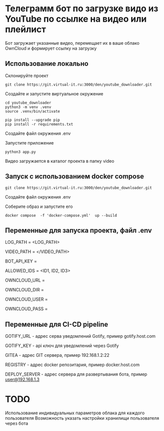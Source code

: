 # Телеграмм бот по загрузке видо из YouTube по ссылке на видео или плейлист
Бот загружает указанные видео, перемещает их в ваше облако OwnCloud и формирует ссылку на загрузку

## Использование локально

Склонируйте проект

```
git clone https://git.virtual-it.ru:3000/den/youtube_downloader.git
```

Создайте и запустите виртуальное окружение

```
cd youtube_downloader
python3 -m venv .venv
source .venv/bin/activate

pip install --upgrade pip
pip install -r requirements.txt
```

Создайте файл окружения .env

Запустите приложение

```
python3 app.py
```

Видео загружается в каталог проекта в папку video

## Запуск с использованием docker compose

```
git clone https://git.virtual-it.ru:3000/den/youtube_downloader.git
```

Создайте файл окружения .env

Соберите образ и запустите его

```
docker compose  -f 'docker-compose.yml'  up --build  
```

## Переменные для запуска проекта, файл .env

LOG_PATH = <LOG_PATH>

VIDEO_PATH = </VIDEO_PATH>

BOT_API_KEY = <telegram bot api key>

ALLOWED_IDS = <ID1, ID2, ID3>

OWNCLOUD_URL = <URL to Owncloud>

OWNCLOUD_DIR = <Downloads>

OWNCLOUD_USER = <USER>

OWNCLOUD_PASS = <PASSWORD>

## Переменные для CI-CD pipeline

GOTIFY_URL - адрес серва уведомлений Gotify, пример gotify.host.com

GOTIFY_KEY - api ключ для уведомлений через Gotify

GITEA - адрес GIT сервера, пример 192.168.1.2:22

REGISTRY - адрес docker репозитария, пример docker.host.com

DEPLOY_SERVER - адрес сервера для развертывания бота, пример user@192.168.1.3


# TODO
Использование индивидуальных параметров облака для каждого пользователя
Возможность указать настройки хранилищи пользователя через бота
